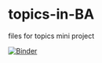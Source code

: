 # topics-in-BA
files for topics mini project





[![Binder](https://mybinder.org/badge_logo.svg)](https://mybinder.org/v2/gh/Akaysimmer/topics-in-BA/master)

